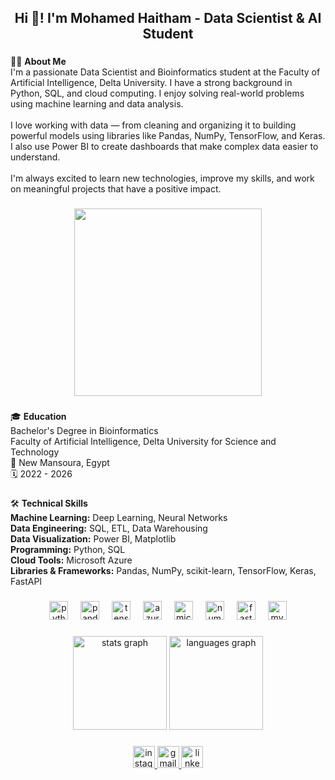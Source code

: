 <h2 align="center">Hi 👋! I'm Mohamed Haitham - Data Scientist & AI Student</h2>

###

<p align="left">
🧑‍💻 <strong>About Me</strong><br>
I'm a passionate Data Scientist and Bioinformatics student at the Faculty of Artificial Intelligence, Delta University. I have a strong background in Python, SQL, and cloud computing. I enjoy solving real-world problems using machine learning and data analysis.<br><br>
I love working with data — from cleaning and organizing it to building powerful models using libraries like Pandas, NumPy, TensorFlow, and Keras. I also use Power BI to create dashboards that make complex data easier to understand.<br><br>
I'm always excited to learn new technologies, improve my skills, and work on meaningful projects that have a positive impact.
</p>

###

<div align="center">
  <img height="300" src="https://i.pinimg.com/originals/90/70/32/9070324cdfc07c68d60eed0c39e77573.gif"  />
</div>

###

<p align="left">
🎓 <strong>Education</strong><br>
Bachelor's Degree in Bioinformatics<br>
Faculty of Artificial Intelligence, Delta University for Science and Technology<br>
📍 New Mansoura, Egypt<br>
🗓️ 2022 - 2026
</p>

###

<p align="left">
🛠️ <strong>Technical Skills</strong><br>
<b>Machine Learning:</b> Deep Learning, Neural Networks<br>
<b>Data Engineering:</b> SQL, ETL, Data Warehousing<br>
<b>Data Visualization:</b> Power BI, Matplotlib<br>
<b>Programming:</b> Python, SQL<br>
<b>Cloud Tools:</b> Microsoft Azure<br>
<b>Libraries & Frameworks:</b> Pandas, NumPy, scikit-learn, TensorFlow, Keras, FastAPI
</p>

###

<div align="center">
  <img src="https://cdn.jsdelivr.net/gh/devicons/devicon/icons/python/python-original.svg" height="30" alt="python logo"  />
  <img width="12" />
  <img src="https://cdn.jsdelivr.net/gh/devicons/devicon/icons/pandas/pandas-original.svg" height="30" alt="pandas logo"  />
  <img width="12" />
  <img src="https://cdn.jsdelivr.net/gh/devicons/devicon/icons/tensorflow/tensorflow-original.svg" height="30" alt="tensorflow logo"  />
  <img width="12" />
  <img src="https://cdn.jsdelivr.net/gh/devicons/devicon/icons/azure/azure-original.svg" height="30" alt="azure logo"  />
  <img width="12" />
  <img src="https://cdn.jsdelivr.net/gh/devicons/devicon/icons/microsoftsqlserver/microsoftsqlserver-plain.svg" height="30" alt="microsoftsqlserver logo"  />
  <img width="12" />
  <img src="https://cdn.jsdelivr.net/gh/devicons/devicon/icons/numpy/numpy-original.svg" height="30" alt="numpy logo"  />
  <img width="12" />
  <img src="https://cdn.jsdelivr.net/gh/devicons/devicon/icons/fastapi/fastapi-original.svg" height="30" alt="fastapi logo"  />
  <img width="12" />
  <img src="https://cdn.jsdelivr.net/gh/devicons/devicon/icons/mysql/mysql-original.svg" height="30" alt="mysql logo"  />
</div>

###

<div align="center">
  <img src="https://github-readme-stats.vercel.app/api?username=mohamedhaitham22&hide_title=false&hide_rank=false&show_icons=true&include_all_commits=true&count_private=true&disable_animations=false&theme=dracula&locale=en&hide_border=false" height="150" alt="stats graph"  />
  <img src="https://github-readme-stats.vercel.app/api/top-langs?username=mohamedhaitham22&locale=en&hide_title=false&layout=compact&card_width=320&langs_count=5&theme=dracula&hide_border=false" height="150" alt="languages graph"  />
</div>

###

<div align="center">
  <a href="https://instagram.com/mo7amed_yamani" target="_blank">
    <img src="https://img.shields.io/static/v1?message=Instagram&logo=instagram&label=&color=E4405F&logoColor=white&labelColor=&style=for-the-badge" height="35" alt="instagram logo"  />
  </a>
  <a href="mailto:mo7amed.yamani@gmail.com" target="_blank">
    <img src="https://img.shields.io/static/v1?message=Gmail&logo=gmail&label=&color=D14836&logoColor=white&labelColor=&style=for-the-badge" height="35" alt="gmail logo"  />
  </a>
  <a href="https://www.linkedin.com/in/mohamed-yamani-48353a255" target="_blank">
    <img src="https://img.shields.io/static/v1?message=LinkedIn&logo=linkedin&label=&color=0077B5&logoColor=white&labelColor=&style=for-the-badge" height="35" alt="linkedin logo"  />
  </a>
</div>

###
